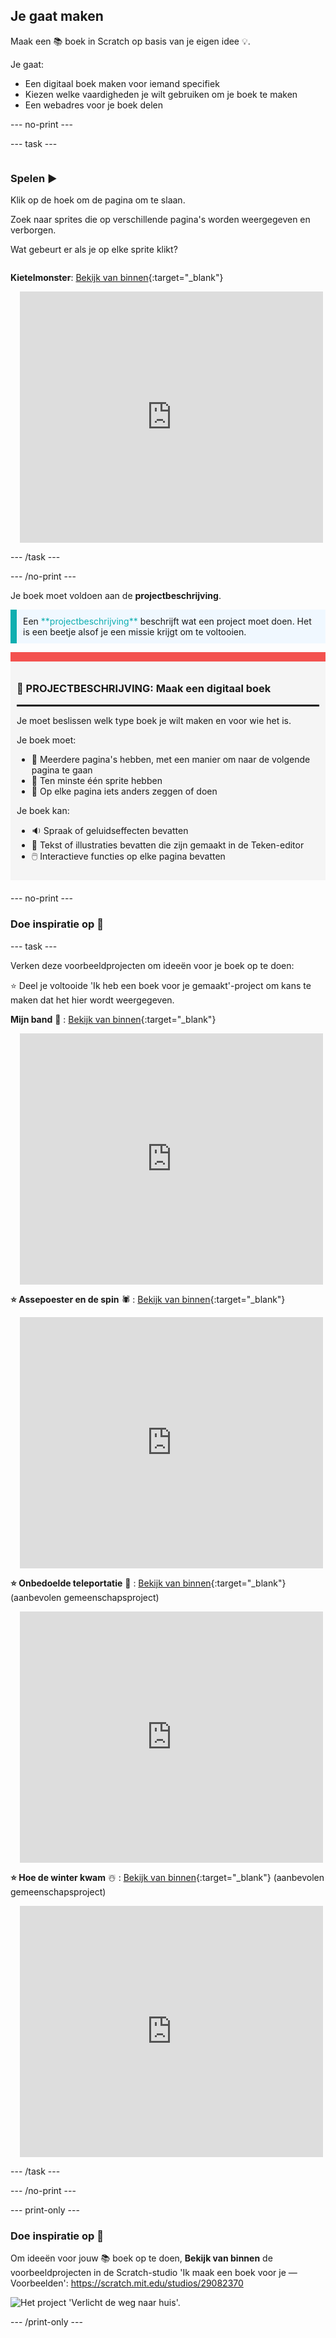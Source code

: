 ## Je gaat maken

Maak een 📚 boek in Scratch op basis van je eigen idee 💡.

Je gaat:

+ Een digitaal boek maken voor iemand specifiek
+ Kiezen welke vaardigheden je wilt gebruiken om je boek te maken
+ Een webadres voor je boek delen

--- no-print ---

--- task ---

<div style="display: flex; flex-wrap: wrap">
<div style="flex-basis: 200px; flex-grow: 1">

### Spelen ▶️ 

Klik op de hoek om de pagina om te slaan.

Zoek naar sprites die op verschillende pagina's worden weergegeven en verborgen.
  
Wat gebeurt er als je op elke sprite klikt?

</div>
<div>
  
**Kietelmonster**: [Bekijk van binnen](https://scratch.mit.edu/projects/500189097/editor){:target="_blank"}
<div class="scratch-preview" style="margin-left: 15px;">
  <iframe allowtransparency="true" width="485" height="402" src="https://scratch.mit.edu/projects/embed/500189097/?autostart=false" frameborder="0"></iframe>
</div>

</div>
</div>

--- /task ---

--- /no-print ---

Je boek moet voldoen aan de **projectbeschrijving**.

<p style="border-left: solid; border-width:10px; border-color: #0faeb0; background-color: aliceblue; padding: 10px;">
Een <span style="color: #0faeb0">**projectbeschrijving**</span> beschrijft wat een project moet doen. Het is een beetje alsof je een missie krijgt om te voltooien.
</p>

<div style="border-top: 15px solid #f3524f; background-color: whitesmoke; margin-bottom: 20px; padding: 10px;">

### 🎯 PROJECTBESCHRIJVING: Maak een **digitaal boek**
<hr style="border-top: 2px solid black;">

Je moet beslissen welk type boek je wilt maken en voor wie het is. 

Je boek moet:
+ 📃 Meerdere pagina's hebben, met een manier om naar de volgende pagina te gaan
+ 🐢 Ten minste één sprite hebben
+ 💬 Op elke pagina iets anders zeggen of doen

Je boek kan:
+ 🔉 Spraak of geluidseffecten bevatten
+ 🎨 Tekst of illustraties bevatten die zijn gemaakt in de Teken-editor
+ 🖱️ Interactieve functies op elke pagina bevatten
</div>

--- no-print ---

### Doe inspiratie op 💭

--- task ---

Verken deze voorbeeldprojecten om ideeën voor je boek op te doen:

⭐ Deel je voltooide 'Ik heb een boek voor je gemaakt'-project om kans te maken dat het hier wordt weergegeven.

**Mijn band** 🎸 : [Bekijk van binnen](https://scratch.mit.edu/projects/724148783/editor){:target="_blank"}
<div class="scratch-preview" style="margin-left: 15px;">
  <iframe allowtransparency="true" width="485" height="402" src="https://scratch.mit.edu/projects/embed/724148783/?autostart=false" frameborder="0"></iframe>
</div>

**⭐ Assepoester en de spin** 🕷️ : [Bekijk van binnen](https://scratch.mit.edu/projects/799448516/editor){:target="_blank"}
<div class="scratch-preview" style="margin-left: 15px;">
  <iframe allowtransparency="true" width="485" height="402" src="https://scratch.mit.edu/projects/embed/799448516/?autostart=false" frameborder="0"></iframe>
</div>

**⭐ Onbedoelde teleportatie** 🚀 : [Bekijk van binnen](https://scratch.mit.edu/projects/793833913/editor){:target="_blank"} (aanbevolen gemeenschapsproject)
<div class="scratch-preview" style="margin-left: 15px;">
  <iframe allowtransparency="true" width="485" height="402" src="https://scratch.mit.edu/projects/embed/793833913/?autostart=false" frameborder="0"></iframe>
</div>

**⭐ Hoe de winter kwam** ☃️ : [Bekijk van binnen](https://scratch.mit.edu/projects/707648744/editor){:target="_blank"} (aanbevolen gemeenschapsproject)
<div class="scratch-preview" style="margin-left: 15px;">
  <iframe allowtransparency="true" width="485" height="402" src="https://scratch.mit.edu/projects/embed/707648744/?autostart=false" frameborder="0"></iframe>
</div>

--- /task ---

--- /no-print ---

--- print-only ---

### Doe inspiratie op 💭

Om ideeën voor jouw 📚 boek op te doen, **Bekijk van binnen** de voorbeeldprojecten in de Scratch-studio 'Ik maak een boek voor je — Voorbeelden': https://scratch.mit.edu/studios/29082370

![Het project 'Verlicht de weg naar huis'.](images/showcase_static.png)

--- /print-only ---


